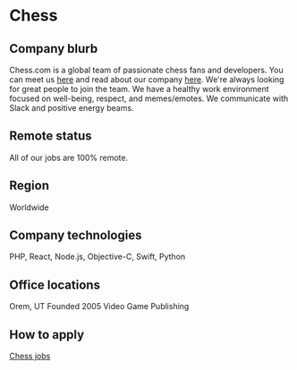 # Chess

## Company blurb

Chess.com is a global team of passionate chess fans and developers. You can meet us [here](https://www.chess.com/about) and read about our company [here](https://www.chess.com/article/view/how-chess-com-virtual-team-works-together). We're always looking for great people to join the team. We have a healthy work environment focused on well-being, respect, and memes/emotes. We communicate with Slack and positive energy beams.

## Remote status

All of our jobs are 100% remote.

## Region

Worldwide

## Company technologies

PHP, React, Node.js, Objective-C, Swift, Python

## Office locations

Orem, UT
Founded 2005
Video Game Publishing

## How to apply

[Chess jobs](https://www.chess.com/jobs/)

